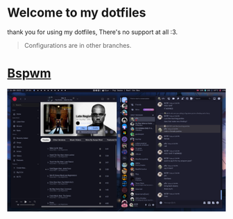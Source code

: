 # Welcome to my dotfiles

thank you for using my dotfiles, There's no support at all :3.

>Configurations are in other branches.

# [Bspwm]()
![bspwm](./images/iy0yo4jm.png)
